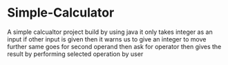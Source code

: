 # Simple-Calculator

A simple calcualtor project build by using java
it only takes integer as an input if other input is given then it warns us to give an integer to move further
same goes for second operand
then ask for operator
then gives the result by performing selected operation by user
